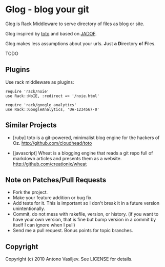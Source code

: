 Glog - blog your git
====================

Glog is Rack Middleware to serve directory of files as blog or site.

Glog inspired by [toto](http://github.com/cloudhead/toto) and based on
[JADOF](http://github.com/remi/jadof).

Glog makes less assumptions about your urls.
**J**ust **a** **D**irectory **o**f **F**iles.


TODO


Plugins
-------

Use rack middleware as plugins:

    require 'rack/noie'
    use Rack::NoIE, :redirect => '/noie.html'

    require 'rack/google_analytics'
    use Rack::GoogleAnalytics, 'UA-1234567-0'

Similar Projects
----------------

- [ruby] toto is a git-powered, minimalist blog engine for the hackers of Oz.
  http://github.com/cloudhead/toto

- [javascript] Wheat is a blogging engine that reads a git repo full of
  markdown articles and presents them as a website.
  http://github.com/creationix/wheat

Note on Patches/Pull Requests
-----------------------------

- Fork the project.
- Make your feature addition or bug fix.
- Add tests for it. This is important so I don't break it in a
  future version unintentionally.
- Commit, do not mess with rakefile, version, or history.
  (if you want to have your own version, that is fine but bump version in a commit by itself I can ignore when I pull)
- Send me a pull request. Bonus points for topic branches.

Copyright
---------

Copyright (c) 2010 Antono Vasiljev. See LICENSE for details.

